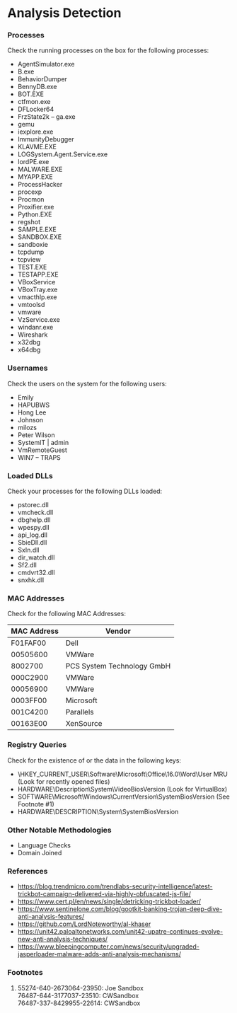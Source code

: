 # Analysis Detection

### Processes
Check the running processes on the box for the following processes:
- AgentSimulator.exe
- B.exe
- BehaviorDumper
- BennyDB.exe
- BOT.EXE
- ctfmon.exe
- DFLocker64
- FrzState2k
– ga.exe
- gemu 
- iexplore.exe
- ImmunityDebugger
- KLAVME.EXE
- LOGSystem.Agent.Service.exe
- lordPE.exe
- MALWARE.EXE
- MYAPP.EXE
- ProcessHacker
- procexp
- Procmon
- Proxifier.exe
- Python.EXE
- regshot
- SAMPLE.EXE
- SANDBOX.EXE
- sandboxie
- tcpdump
- tcpview
- TEST.EXE
- TESTAPP.EXE
- VBoxService
- VBoxTray.exe
- vmacthlp.exe
- vmtoolsd
- vmware
- VzService.exe
- windanr.exe
- Wireshark
- x32dbg
- x64dbg


### Usernames
Check the users on the system for the following users:
- Emily
- HAPUBWS
- Hong Lee
- Johnson
- milozs
- Peter Wilson
- SystemIT | admin
- VmRemoteGuest
- WIN7 – TRAPS


### Loaded DLLs
Check your processes for the following DLLs loaded:
- pstorec.dll
- vmcheck.dll
- dbghelp.dll
- wpespy.dll
- api_log.dll
- SbieDll.dll
- SxIn.dll
- dir_watch.dll
- Sf2.dll
- cmdvrt32.dll
- snxhk.dll

### MAC Addresses
Check for the following MAC Addresses:

| MAC Address | Vendor |
|---------|---------------------------|
| F01FAF00	| Dell |
| 00505600	| VMWare |
| 8002700	| PCS System Technology GmbH |
| 000C2900 | VMWare |
| 00056900	| VMWare |
| 0003FF00	| Microsoft |
| 001C4200	| Parallels |
| 00163E00	| XenSource |


### Registry Queries
Check for the existence of or the data in the following keys:
- \HKEY_CURRENT_USER\Software\Microsoft\Office\16.0\Word\User MRU (Look for recently opened files)
- HARDWARE\Description\System\VideoBiosVersion (Look for VirtualBox)
- SOFTWARE\Microsoft\Windows\CurrentVersion\SystemBiosVersion (See Footnote #1)
- HARDWARE\DESCRIPTION\System\SystemBiosVersion


### Other Notable Methodologies
- Language Checks
- Domain Joined


### References
- https://blog.trendmicro.com/trendlabs-security-intelligence/latest-trickbot-campaign-delivered-via-highly-obfuscated-js-file/
- https://www.cert.pl/en/news/single/detricking-trickbot-loader/
- https://www.sentinelone.com/blog/gootkit-banking-trojan-deep-dive-anti-analysis-features/
- https://github.com/LordNoteworthy/al-khaser
- https://unit42.paloaltonetworks.com/unit42-upatre-continues-evolve-new-anti-analysis-techniques/
- https://www.bleepingcomputer.com/news/security/upgraded-jasperloader-malware-adds-anti-analysis-mechanisms/

### Footnotes
1. 55274-640-2673064-23950: Joe Sandbox <br/>
76487-644-3177037-23510: CWSandbox <br/>
76487-337-8429955-22614: CWSandbox
